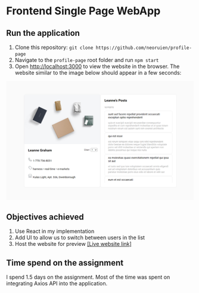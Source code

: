 # Frontend Single Page WebApp

## Run the application

1. Clone this repository: `git clone https://github.com/neoruien/profile-page`
1. Navigate to the `profile-page` root folder and run `npm start`
1. Open [http://localhost:3000](http://localhost:3000) to view the website in the browser. The website similar to the image below should appear in a few seconds:

<img src="Screenshot.png" alt="Screenshot of website" width="700">

## Objectives achieved

1. Use React in my implementation
2. Add UI to allow us to switch between users in the list
3. Host the website for preview [[Live website link]](https://neoruien.github.io/profile-page/)

## Time spend on the assignment

I spend 1.5 days on the assignment. Most of the time was spent on integrating Axios API into the application.
